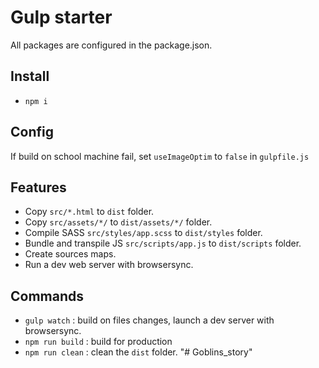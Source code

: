 # Gulp starter

All packages are configured in the package.json.

## Install

- `npm i`

## Config

If build on school machine fail, set `useImageOptim` to `false` in `gulpfile.js`

## Features

- Copy `src/*.html` to `dist` folder.
- Copy `src/assets/*/` to `dist/assets/*/` folder.
- Compile SASS `src/styles/app.scss` to `dist/styles` folder.
- Bundle and transpile JS `src/scripts/app.js` to `dist/scripts` folder.
- Create sources maps.
- Run a dev web server with browsersync.

## Commands

- `gulp watch` : build on files changes, launch a dev server with browsersync.
- `npm run build` : build for production
- `npm run clean` : clean the `dist` folder.
"# Goblins_story" 
